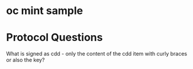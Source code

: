 # oc mint sample


# Protocol Questions

What is signed as cdd - only the content of the cdd item with curly braces 
or also the key?

